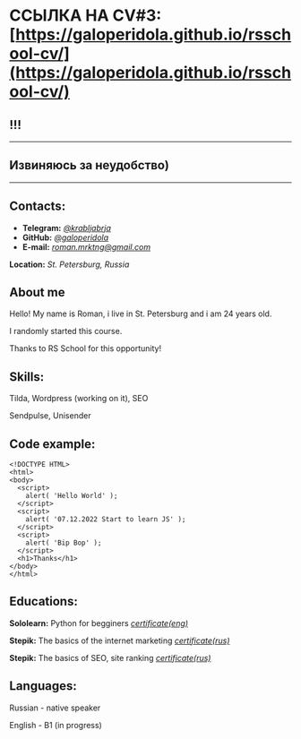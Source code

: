 ###
###
# ССЫЛКА НА CV#3: [https://galoperidola.github.io/rsschool-cv/](https://galoperidola.github.io/rsschool-cv/)

## !!!

---

## Извиняюсь за неудобство)

---
## Contacts:
* **Telegram:** [*@krabljabrja*](https://t.me/krabljabrja "Yes, telegram")
* **GitHub:** [*@galoperidola*](https://github.com/Galoperidola "GitHub")
* **E-mail:** *roman.mrktng@gmail.com*

**Location:** *St. Petersburg, Russia*
## About me
Hello! My name is Roman, i live in St. Petersburg and i am 24 years old.

I randomly started this course.

Thanks to RS School for this opportunity!
## Skills:
Tilda, Wordpress (working on it), SEO 

Sendpulse, Unisender
## Code example:
```
<!DOCTYPE HTML>
<html>
<body>
  <script>
    alert( 'Hello World' );
  </script>
  <script>
    alert( '07.12.2022 Start to learn JS' );
  </script>
  <script>
    alert( 'Bip Bop' );
  </script>
  <h1>Thanks</h1>
</body>
</html>
```
## Educations:
**Sololearn:** Python for begginers [*certificate(eng)*](https://www.sololearn.com/certificates/CT-CN7PQNCD "Python")

**Stepik:** The basics of the internet marketing  [*certificate(rus)*](https://stepik.org/cert/1216304 "Marketing")

**Stepik:** The basics of SEO, site ranking  [*certificate(rus)*](https://stepik.org/cert/1227866 "SEO")

## Languages:
Russian - native speaker

English - B1 (in progress)
